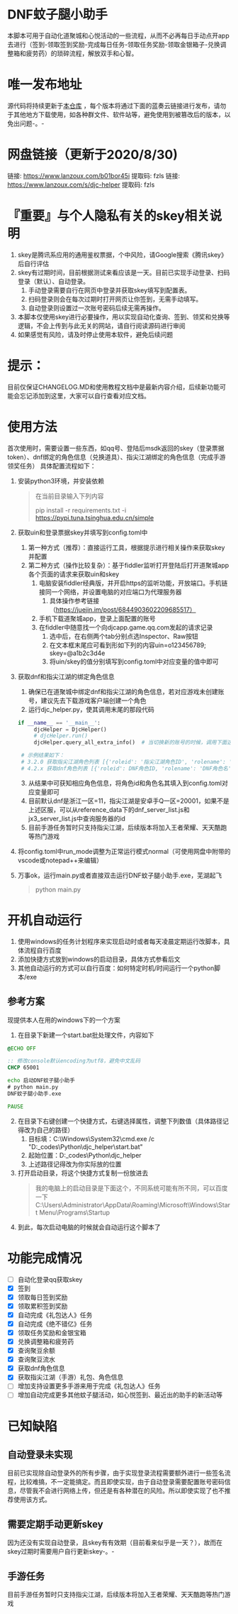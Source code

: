 # DNF蚊子腿小助手
本脚本可用于自动化道聚城和心悦活动的一些流程，从而不必再每日手动点开app去进行（签到-领取签到奖励-完成每日任务-领取任务奖励-领取金银箱子-兑换调整箱和疲劳药）的琐碎流程，解放双手和心智。

# 唯一发布地址
源代码将持续更新于[本仓库](https://github.com/fzls/djc_helper) ，每个版本将通过下面的蓝奏云链接进行发布，请勿于其他地方下载使用，如各种群文件、软件站等，避免使用到被篡改后的版本，以免出问题-。-

# 网盘链接（更新于2020/8/30)
链接: https://www.lanzoux.com/b01bor45i 提取码: fzls
链接: https://www.lanzoux.com/s/djc-helper 提取码: fzls

# 『重要』与个人隐私有关的skey相关说明
1. skey是腾讯系应用的通用鉴权票据，个中风险，请Google搜索《腾讯skey》后自行评估
2. skey有过期时间，目前根据测试来看应该是一天。目前已实现手动登录、扫码登录（默认）、自动登录。
    1. 手动登录需要自行在网页中登录并获取skey填写到配置表。
    2. 扫码登录则会在每次过期时打开网页让你签到，无需手动填写。
    3. 自动登录则设置过一次账号密码后续无需再操作。
3. 本脚本仅使用skey进行必要操作，用以实现自动化查询、签到、领奖和兑换等逻辑，不会上传到与此无关的网站，请自行阅读源码进行审阅
4. 如果感觉有风险，请及时停止使用本软件，避免后续问题

# 提示：
目前仅保证CHANGELOG.MD和使用教程文档中是最新内容介绍，后续新功能可能会忘记添加到这里，大家可以自行查看对应文档。

# 使用方法
首次使用时，需要设置一些东西，如qq号、登陆后msdk返回的skey（登录票据token）、dnf绑定的角色信息（兑换道具）、指尖江湖绑定的角色信息（完成手游领奖任务）
具体配置流程如下：

1. 安装python3环境，并安装依赖
    > 在当前目录输入下列内容<p>
    > pip install -r requirements.txt -i https://pypi.tuna.tsinghua.edu.cn/simple
2. 获取uin和登录票据skey并填写到config.toml中
    1. 第一种方式（推荐）：直接运行工具，根据提示进行相关操作来获取skey并配置
    3. 第二种方式（操作比较复杂）：基于fiddler监听打开登陆后打开道聚城app各个页面的请求来获取uin和skey
        1. 电脑安装fiddler经典版，并开启https的监听功能，开放端口。手机链接同一个网络，并设置电脑的对应端口为代理服务器
            1. 具体操作参考链接（https://juejin.im/post/6844903602209685517）
        2. 手机下载道聚城app，登录上面配置的账号
        3. 在fiddler中随意找一个向djcapp.game.qq.com发起的请求记录
            1. 选中后，在右侧两个tab分别点选Inspector、Raw按钮
            2. 在文本框末尾应可看到形如下列的内容uin=o123456789; skey=@a1b2c3d4e
            3. 将uin/skey的值分别填写到config.toml中对应变量的值中即可
3. 获取dnf和指尖江湖的绑定角色信息
    1. 确保已在道聚城中绑定dnf和指尖江湖的角色信息，若对应游戏未创建账号，建议先去下载游戏客户端创建一个角色
    2. 运行djc_helper.py，使其调用末尾的那段代码
    
   ```python
   if __name__ == '__main__':
        djcHelper = DjcHelper()
        # djcHelper.run()
        djcHelper.query_all_extra_info()  # 当切换新的账号的时候，调用下面这个单独查询相关信息
   
    # 示例结果如下：   
    # 3.2.0 获取指尖江湖角色列表 [{'roleid': '指尖江湖角色ID', 'rolename': '指尖江湖玩家名'}]
    # 4.2.x 获取dnf角色列表 [{'roleid': DNF角色ID, 'rolename': 'DNF角色名', 'forceid': 0, 'level': 100}]
    ```
    3. 从结果中可获知相应角色信息，将角色id和角色名其填入到config.toml对应变量即可
    4. 目前默认dnf是浙江一区=11，指尖江湖是安卓手Q一区=20001，如果不是上述区服，可以从reference_data下的dnf_server_list.js和jx3_server_list.js中查询服务器的id
    5. 目前手游任务暂时只支持指尖江湖，后续版本将加入王者荣耀、天天酷跑等热门游戏
4. 将config.toml中run_mode调整为正常运行模式normal（可使用网盘中附带的vscode或notepad++来编辑）
5. 万事ok，运行main.py或者直接双击运行DNF蚊子腿小助手.exe，芜湖起飞
    > python main.py

# 开机自动运行
1. 使用windows的任务计划程序来实现启动时或者每天凌晨定期运行改脚本，具体流程自行百度
2. 添加快捷方式放到windows的启动目录，具体方式参看后文
3. 其他自动运行的方式可以自行百度：如何特定时机/时间运行一个python脚本/exe

## 参考方案
现提供本人在用的windows下的一个方案
1. 在目录下新建一个start.bat批处理文件，内容如下
```bat
@ECHO OFF

:: 修改console默认encoding为utf8，避免中文乱码
CHCP 65001

echo 启动DNF蚊子腿小助手
# python main.py
DNF蚊子腿小助手.exe

PAUSE

```
2. 在目录下右键创建一个快捷方式，右键选择属性，调整下列数值（具体路径记得改为自己的路径）
    1. 目标填：C:\Windows\System32\cmd.exe /c "D:\_codes\Python\djc_helper\start.bat"
    2. 起始位置：D:\_codes\Python\djc_helper
    3. 上述路径记得改为你实际放的位置
3. 打开启动目录，将这个快捷方式复制一份放进去
    > 我的电脑上的启动目录是下面这个，不同系统可能有所不同，可以百度一下
    > C:\Users\Administrator\AppData\Roaming\Microsoft\Windows\Start Menu\Programs\Startup
4. 到此，每次启动电脑的时候就会自动运行这个脚本了

# 功能完成情况
- [ ] 自动化登录qq获取skey
- [x] 签到
- [x] 领取每日签到奖励
- [x] 领取累积签到奖励
- [x] 自动完成《礼包达人》任务
- [x] 自动完成《绝不错亿》任务
- [x] 领取任务奖励和金银宝箱
- [x] 兑换调整箱和疲劳药
- [x] 查询聚豆余额
- [x] 查询聚豆流水
- [x] 获取dnf角色信息
- [x] 获取指尖江湖（手游）礼包、角色信息
- [ ] 增加支持设置更多手游来用于完成《礼包达人》任务
- [ ] 增加自动完成更多其他蚊子腿活动，如心悦签到、最近出的助手的新活动等

# 已知缺陷
## 自动登录未实现
目前已实现除自动登录外的所有步骤，由于实现登录流程需要额外进行一些签名流程，比较难搞，不一定能搞定。而且即使实现，由于自动登录需要配置账号密码信息，尽管我不会进行网络上传，但还是有各种潜在的风险。所以即使实现了也不推荐使用该方式。

## 需要定期手动更新skey
因为还没有实现自动登录，且skey有有效期（目前看来似乎是一天？），故而在skey过期时需要用户自行更新skey-。-

## 手游任务
目前手游任务暂时只支持指尖江湖，后续版本将加入王者荣耀、天天酷跑等热门游戏
